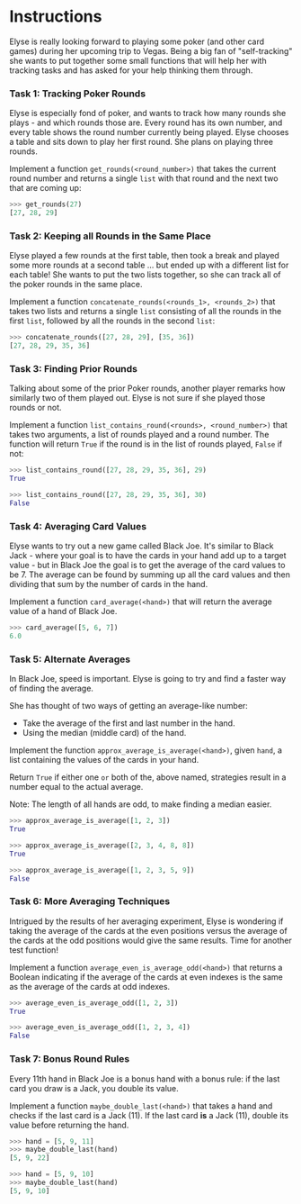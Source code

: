 # Instructions

Elyse is really looking forward to playing some poker (and other card games) during her upcoming trip to Vegas. Being a big fan of "self-tracking" she wants to put together some small functions that will help her with tracking tasks and has asked for your help thinking them through.

### Task 1: Tracking Poker Rounds

Elyse is especially fond of poker, and wants to track how many rounds she plays - and which rounds those are. Every round has its own number, and every table shows the round number currently being played. Elyse chooses a table and sits down to play her first round. She plans on playing three rounds.

Implement a function `get_rounds(<round_number>)` that takes the current round number and returns a single `list` with that round and the next two that are coming up:

```py
>>> get_rounds(27)
[27, 28, 29]
```

### Task 2: Keeping all Rounds in the Same Place

Elyse played a few rounds at the first table, then took a break and played some more rounds at a second table ... but ended up with a different list for each table! She wants to put the two lists together, so she can track all of the poker rounds in the same place.

Implement a function `concatenate_rounds(<rounds_1>, <rounds_2>)` that takes two lists and returns a single `list` consisting of all the rounds in the first `list`, followed by all the rounds in the second `list`:

```py
>>> concatenate_rounds([27, 28, 29], [35, 36])
[27, 28, 29, 35, 36]
```

### Task 3: Finding Prior Rounds

Talking about some of the prior Poker rounds, another player remarks how similarly two of them played out. Elyse is not sure if she played those rounds or not.

Implement a function `list_contains_round(<rounds>, <round_number>)` that takes two arguments, a list of rounds played and a round number. The function will return `True` if the round is in the list of rounds played, `False` if not:

```py
>>> list_contains_round([27, 28, 29, 35, 36], 29)
True

>>> list_contains_round([27, 28, 29, 35, 36], 30)
False
```

### Task 4: Averaging Card Values

Elyse wants to try out a new game called Black Joe. It's similar to Black Jack - where your goal is to have the cards in your hand add up to a target value - but in Black Joe the goal is to get the average of the card values to be 7. The average can be found by summing up all the card values and then dividing that sum by the number of cards in the hand.

Implement a function `card_average(<hand>)` that will return the average value of a hand of Black Joe.

```py
>>> card_average([5, 6, 7])
6.0
```

### Task 5: Alternate Averages

In Black Joe, speed is important. Elyse is going to try and find a faster way of finding the average.

She has thought of two ways of getting an average-like number:

- Take the average of the first and last number in the hand.
- Using the median (middle card) of the hand.

Implement the function `approx_average_is_average(<hand>)`, given `hand`, a list containing the values of the cards in your hand.

Return `True` if either one `or` both of the, above named, strategies result in a number equal to the actual average.

Note: The length of all hands are odd, to make finding a median easier.

```py
>>> approx_average_is_average([1, 2, 3])
True

>>> approx_average_is_average([2, 3, 4, 8, 8])
True

>>> approx_average_is_average([1, 2, 3, 5, 9])
False
```

### Task 6: More Averaging Techniques

Intrigued by the results of her averaging experiment, Elyse is wondering if taking the average of the cards at the even positions versus the average of the cards at the odd positions would give the same results. Time for another test function!

Implement a function `average_even_is_average_odd(<hand>)` that returns a Boolean indicating if the average of the cards at even indexes is the same as the average of the cards at odd indexes.

```py
>>> average_even_is_average_odd([1, 2, 3])
True

>>> average_even_is_average_odd([1, 2, 3, 4])
False
```

### Task 7: Bonus Round Rules

Every 11th hand in Black Joe is a bonus hand with a bonus rule: if the last card you draw is a Jack, you double its value.

Implement a function `maybe_double_last(<hand>)` that takes a hand and checks if the last card is a Jack (11). If the last card **is** a Jack (11), double its value before returning the hand.

```py
>>> hand = [5, 9, 11]
>>> maybe_double_last(hand)
[5, 9, 22]

>>> hand = [5, 9, 10]
>>> maybe_double_last(hand)
[5, 9, 10]
```